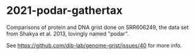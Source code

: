 # 2021-podar-gathertax

Comparisons of protein and DNA grist done on SRR606249, the data set
from Shakya et al. 2013, lovingly named "podar".

See https://github.com/dib-lab/genome-grist/issues/40 for more info.
